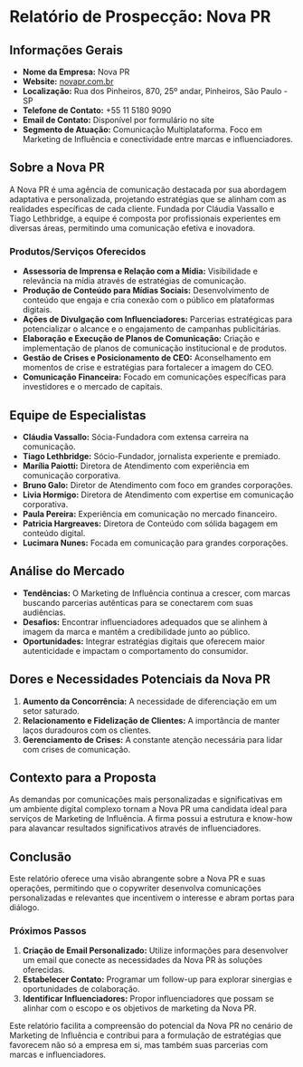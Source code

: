 # Relatório de Prospecção: Nova PR

## Informações Gerais
- **Nome da Empresa:** Nova PR
- **Website:** [novapr.com.br](https://novapr.com.br)
- **Localização:** Rua dos Pinheiros, 870, 25º andar, Pinheiros, São Paulo - SP
- **Telefone de Contato:** +55 11 5180 9090
- **Email de Contato:** Disponível por formulário no site
- **Segmento de Atuação:** Comunicação Multiplataforma. Foco em Marketing de Influência e conectividade entre marcas e influenciadores.

## Sobre a Nova PR
A Nova PR é uma agência de comunicação destacada por sua abordagem adaptativa e personalizada, projetando estratégias que se alinham com as realidades específicas de cada cliente. Fundada por Cláudia Vassallo e Tiago Lethbridge, a equipe é composta por profissionais experientes em diversas áreas, permitindo uma comunicação efetiva e inovadora.

### Produtos/Serviços Oferecidos
- **Assessoria de Imprensa e Relação com a Mídia:** Visibilidade e relevância na mídia através de estratégias de comunicação.
- **Produção de Conteúdo para Mídias Sociais:** Desenvolvimento de conteúdo que engaja e cria conexão com o público em plataformas digitais.
- **Ações de Divulgação com Influenciadores:** Parcerias estratégicas para potencializar o alcance e o engajamento de campanhas publicitárias.
- **Elaboração e Execução de Planos de Comunicação:** Criação e implementação de planos de comunicação institucional e de produtos.
- **Gestão de Crises e Posicionamento de CEO:** Aconselhamento em momentos de crise e estratégias para fortalecer a imagem do CEO.
- **Comunicação Financeira:** Focado em comunicações específicas para investidores e o mercado de capitais.

## Equipe de Especialistas
- **Cláudia Vassallo:** Sócia-Fundadora com extensa carreira na comunicação.
- **Tiago Lethbridge:** Sócio-Fundador, jornalista experiente e premiado.
- **Marília Paiotti:** Diretora de Atendimento com experiência em comunicação corporativa.
- **Bruno Galo:** Diretor de Atendimento com foco em grandes corporações.
- **Livia Hormigo:** Diretora de Atendimento com expertise em comunicação corporativa.
- **Paula Pereira:** Experiência em comunicação no mercado financeiro.
- **Patricia Hargreaves:** Diretora de Conteúdo com sólida bagagem em conteúdo digital.
- **Lucimara Nunes:** Focada em comunicação para grandes corporações.

## Análise do Mercado
- **Tendências:** O Marketing de Influência continua a crescer, com marcas buscando parcerias autênticas para se conectarem com suas audiências.
- **Desafios:** Encontrar influenciadores adequados que se alinhem à imagem da marca e mantêm a credibilidade junto ao público.
- **Oportunidades:** Integrar estratégias digitais que oferecem maior autenticidade e impactam o comportamento do consumidor.

## Dores e Necessidades Potenciais da Nova PR
1. **Aumento da Concorrência:** A necessidade de diferenciação em um setor saturado.
2. **Relacionamento e Fidelização de Clientes:** A importância de manter laços duradouros com os clientes.
3. **Gerenciamento de Crises:** A constante atenção necessária para lidar com crises de comunicação.

## Contexto para a Proposta
As demandas por comunicações mais personalizadas e significativas em um ambiente digital complexo tornam a Nova PR uma candidata ideal para serviços de Marketing de Influência. A firma possui a estrutura e know-how para alavancar resultados significativos através de influenciadores.

## Conclusão
Este relatório oferece uma visão abrangente sobre a Nova PR e suas operações, permitindo que o copywriter desenvolva comunicações personalizadas e relevantes que incentivem o interesse e abram portas para diálogo.

### Próximos Passos
1. **Criação de Email Personalizado:** Utilize informações para desenvolver um email que conecte as necessidades da Nova PR às soluções oferecidas.
2. **Estabelecer Contato:** Programar um follow-up para explorar sinergias e oportunidades de colaboração.
3. **Identificar Influenciadores:** Propor influenciadores que possam se alinhar com o escopo e os objetivos de marketing da Nova PR. 

Este relatório facilita a compreensão do potencial da Nova PR no cenário de Marketing de Influência e contribui para a formulação de estratégias que favorecem não só a empresa em si, mas também suas parcerias com marcas e influenciadores.